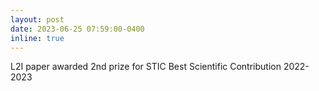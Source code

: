```yaml
---
layout: post
date: 2023-06-25 07:59:00-0400
inline: true
---
```


L2I paper awarded 2nd prize for STIC Best Scientific Contribution 2022-2023
